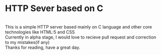 # HTTP Sever based on C
<br>
This is a simple HTTP server based mainly on C language and other core technologies like HTML:5 and CSS <br>
Currently in alpha stage, I would love to recieve pull request and correction to my mistakes(if any) <br>
Thanks for reading, have a great day.
 <br>
 <br>
 <br>
    
